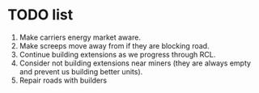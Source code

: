 # TODO list

1. Make carriers energy market aware.
1. Make screeps move away from if they are blocking road.
1. Continue building extensions as we progress through RCL.
1. Consider not building extensions near miners (they are always empty and prevent
   us building better units).
1. Repair roads with builders

